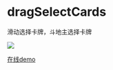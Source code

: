 # dragSelectCards
滑动选择卡牌，斗地主选择卡牌

![](./demo.gif)

[在线demo](https://skyxu123.gitee.io/gamelover/games/dragSelectCards/)

